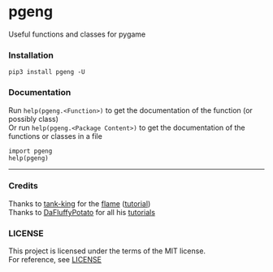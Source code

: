 # pgeng
Useful functions and classes for pygame

### Installation
`pip3 install pgeng -U`
### Documentation
Run `help(pgeng.<Function>)` to get the documentation of the function (or possibly class)\
Or run `help(pgeng.<Package Content>)` to get the documentation of the functions or classes in a file
```
import pgeng
help(pgeng)
```
---
### Credits
Thanks to [tank-king](https://github.com/tank-king) for the [flame](https://github.com/Qamynn/pgeng/blob/main/pgeng/vfx/flame.py) ([tutorial](https://youtu.be/MJB3QPXUYBU))\
Thanks to [DaFluffyPotato](https://github.com/DaFluffyPotato) for all his [tutorials](https://youtube.com/playlist?list=PLX5fBCkxJmm1fPSqgn9gyR3qih8yYLvMj)

### LICENSE
This project is licensed under the terms of the MIT license.\
For reference, see [LICENSE](https://github.com/Qamynn/pgeng/blob/main/LICENSE)